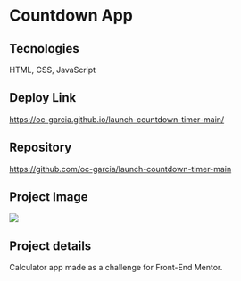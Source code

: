 # Countdown App

## Tecnologies 
HTML, CSS, JavaScript

## Deploy Link
https://oc-garcia.github.io/launch-countdown-timer-main/

## Repository
https://github.com/oc-garcia/launch-countdown-timer-main

## Project Image
![](./design/Project_concluded.png#vitrinedev)

## Project details
Calculator app made as a challenge for Front-End Mentor. 
